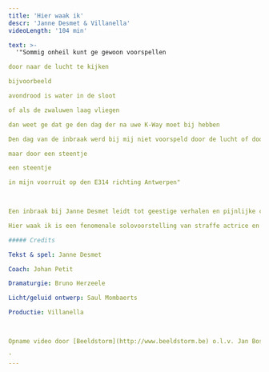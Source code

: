 ```yaml
---
title: 'Hier waak ik'
descr: 'Janne Desmet & Villanella'
videoLength: '104 min'

text: >-
  '"Sommig onheil kunt ge gewoon voorspellen

door naar de lucht te kijken

bijvoorbeeld

avondrood is water in de sloot

of als de zwaluwen laag vliegen

dan weet ge dat ge den dag der na uwe K-Way moet bij hebben

Den dag van de inbraak werd bij mij niet voorspeld door de lucht of door ne vogel

maar door een steentje

een steentje

in mijn voorruit op den E314 richting Antwerpen"

‍

Een inbraak bij Janne Desmet leidt tot geestige verhalen en pijnlijke conclusies. Op zoek naar de dief fileert ze haar jeugd in Zwevegem, foute schooljuffen, Vlaanderens angst voor de stad en het verschil tussen ASO, TSO en BSO.

Hier waak ik is een fenomenale solovoorstelling van straffe actrice en komisch talent Janne Desmet. Diefstal loopt als een rode draad door Janne’s leven. Genoeg voor oprechte verontwaardiging en geestige verhalen die ieders hart stelen. Rasverteller Johan Petit en kunstenaar Bruno Herzeele begeleidden Janne bij het maken van deze grappige en schurende voorstelling over diefstal. Hier waak ik ging in avant-première op Theater aan Zee in augustus 2014. De première in De Studio vond plaats op donderdag 13 november 2014 en tourde doorheen heel Vlaanderen.

##### Credits

Tekst & spel: Janne Desmet

Coach: Johan Petit

Dramaturgie: Bruno Herzeele

Licht/geluid ontwerp: Saul Mombaerts

Productie: Villanella

‍

Opname video door [Beeldstorm](http://www.beeldstorm.be) o.l.v. Jan Bosteels  

‍'
---
```


